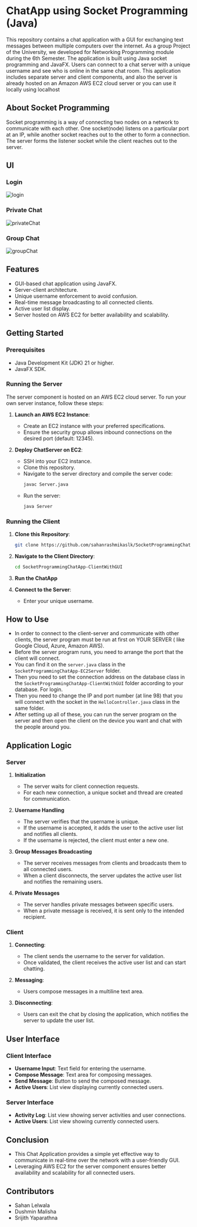 # ChatApp using Socket Programming (Java)

This repository contains a chat application with a GUI for exchanging text messages between multiple computers over the internet. 
As a group Project of the University, we developed for Networking Programming module during the 6th Semester.
The application is built using Java socket programming and JavaFX. 
Users can connect to a chat server with a unique username and see who is online in the same chat room. 
This application includes separate server and client components, and also the server is already hosted on an Amazon AWS EC2 cloud server or you can use it locally using localhost

## About Socket Programming

Socket programming is a way of connecting two nodes on a network to communicate with each other. 
One socket(node) listens on a particular port at an IP, while another socket reaches out to the other to form a connection. 
The server forms the listener socket while the client reaches out to the server.

## UI

### Login
![login](./ScreenShots/login.png)

### Private Chat 
![privateChat](./ScreenShots/privateChat.png)

### Group Chat
![groupChat](./ScreenShots/groupChat.png)

## Features

- GUI-based chat application using JavaFX.
- Server-client architecture.
- Unique username enforcement to avoid confusion.
- Real-time message broadcasting to all connected clients.
- Active user list display.
- Server hosted on AWS EC2 for better availability and scalability.


## Getting Started

### Prerequisites

- Java Development Kit (JDK) 21 or higher.
- JavaFX SDK.

 ### Running the Server

The server component is hosted on an AWS EC2 cloud server. To run your own server instance, follow these steps:

1. **Launch an AWS EC2 Instance**:
   - Create an EC2 instance with your preferred specifications.
   - Ensure the security group allows inbound connections on the desired port (default: 12345).

2. **Deploy ChatServer on EC2**:
   - SSH into your EC2 instance.
   - Clone this repository.
   - Navigate to the server directory and compile the server code:
     ```sh
     javac Server.java
     ```
   - Run the server:
     ```sh
     java Server
     ```

### Running the Client

1. **Clone this Repository**:
   ```sh
   git clone https://github.com/sahanrashmikaslk/SocketProgrammingChatApp.git
   ```
   
2. **Navigate to the Client Directory**:
   ```sh
   cd SocketProgrammingChatApp-ClientWithGUI
   ```
   
3. **Run the ChatApp**
  

4. **Connect to the Server**:
   - Enter your unique username.

        
## How to Use

 - In order to connect to the client-server and communicate with other clients, the server program must be run at first on YOUR SERVER ( like Google Cloud, Azure, Amazon AWS). 
 - Before the server program runs, you need to arrange the port that the client will connect. 
 - You can find it on the ```server.java``` class in the ```SocketProgrammingChatApp-EC2Server``` folder. 
 - Then you need to set the connection address on the database class in the ```SocketProgrammingChatApp-ClientWithGUI``` folder according to your database. For login.
 - Then you need to change the IP and port number (at line 98) that you will connect with the socket in the ```HelloController.java``` class in the same folder. 
 - After setting up all of these, you can run the server program on the server and then open the client on the device you want and chat with the people around you.


## Application Logic

### Server

1. **Initialization**
   - The server waits for client connection requests.
   - For each new connection, a unique socket and thread are created for communication.

2. **Username Handling**
   - The server verifies that the username is unique.
   - If the username is accepted, it adds the user to the active user list and notifies all clients.
   - If the username is rejected, the client must enter a new one.

3. **Group Messages Broadcasting**
   - The server receives messages from clients and broadcasts them to all connected users.
   - When a client disconnects, the server updates the active user list and notifies the remaining users.

4. **Private Messages**
   -  The server handles private messages between specific users.
   -  When a private message is received, it is sent only to the intended recipient.
     
### Client

1. **Connecting**:
   - The client sends the username to the server for validation.
   - Once validated, the client receives the active user list and can start chatting.

2. **Messaging**:
   - Users compose messages in a multiline text area.

3. **Disconnecting**:
   - Users can exit the chat by closing the application, which notifies the server to update the user list.

## User Interface

### Client Interface

- **Username Input**: Text field for entering the username.
- **Compose Message**: Text area for composing messages.
- **Send Message**: Button to send the composed message.
- **Active Users**: List view displaying currently connected users.
  
### Server Interface

- **Activity Log**: List view showing server activities and user connections.
- **Active Users**: List view showing currently connected users.

## Conclusion

 - This Chat Application provides a simple yet effective way to communicate in real-time over the network with a user-friendly GUI. 
 - Leveraging AWS EC2 for the server component ensures better availability and scalability for all connected users.

## Contributors

- Sahan Lelwala
- Dushmin Malisha
- Srijith Yaparathna

